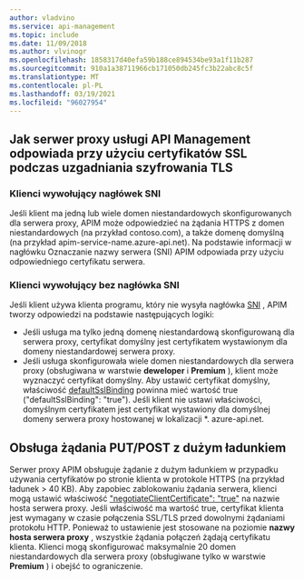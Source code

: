 ```yaml
---
author: vladvino
ms.service: api-management
ms.topic: include
ms.date: 11/09/2018
ms.author: vlvinogr
ms.openlocfilehash: 1858317d40efa59b188ce894534be93a1f11b287
ms.sourcegitcommit: 910a1a38711966cb171050db245fc3b22abc8c5f
ms.translationtype: MT
ms.contentlocale: pl-PL
ms.lasthandoff: 03/19/2021
ms.locfileid: "96027954"
---
```

## <a name="how-apim-proxy-server-responds-with-ssl-certificates-in-the-tls-handshake"></a>Jak serwer proxy usługi API Management odpowiada przy użyciu certyfikatów SSL podczas uzgadniania szyfrowania TLS

### <a name="clients-calling-with-sni-header"></a>Klienci wywołujący nagłówek SNI
Jeśli klient ma jedną lub wiele domen niestandardowych skonfigurowanych dla serwera proxy, APIM może odpowiedzieć na żądania HTTPS z domen niestandardowych (na przykład contoso.com), a także domenę domyślną (na przykład apim-service-name.azure-api.net). Na podstawie informacji w nagłówku Oznaczanie nazwy serwera (SNI) APIM odpowiada przy użyciu odpowiedniego certyfikatu serwera.

### <a name="clients-calling-without-sni-header"></a>Klienci wywołujący bez nagłówka SNI
Jeśli klient używa klienta programu, który nie wysyła nagłówka [SNI](https://tools.ietf.org/html/rfc6066#section-3) , APIM tworzy odpowiedzi na podstawie następujących logiki:

* Jeśli usługa ma tylko jedną domenę niestandardową skonfigurowaną dla serwera proxy, certyfikat domyślny jest certyfikatem wystawionym dla domeny niestandardowej serwera proxy.
* Jeśli usługa skonfigurowała wiele domen niestandardowych dla serwera proxy (obsługiwana w warstwie **deweloper** i **Premium** ), klient może wyznaczyć certyfikat domyślny. Aby ustawić certyfikat domyślny, właściwość [defaultSslBinding](/rest/api/apimanagement/2019-12-01/apimanagementservice/createorupdate#hostnameconfiguration) powinna mieć wartość true ("defaultSslBinding": "true"). Jeśli klient nie ustawi właściwości, domyślnym certyfikatem jest certyfikat wystawiony dla domyślnej domeny serwera proxy hostowanej w lokalizacji *. azure-api.net.

## <a name="support-for-putpost-request-with-large-payload"></a>Obsługa żądania PUT/POST z dużym ładunkiem

Serwer proxy APIM obsługuje żądanie z dużym ładunkiem w przypadku używania certyfikatów po stronie klienta w protokole HTTPS (na przykład ładunek > 40 KB). Aby zapobiec zablokowaniu żądania serwera, klienci mogą ustawić właściwość ["negotiateClientCertificate": "true"](/rest/api/apimanagement/2019-12-01/ApiManagementService/CreateOrUpdate#hostnameconfiguration) na nazwie hosta serwera proxy. Jeśli właściwość ma wartość true, certyfikat klienta jest wymagany w czasie połączenia SSL/TLS przed dowolnymi żądaniami protokołu HTTP. Ponieważ to ustawienie jest stosowane na poziomie **nazwy hosta serwera proxy** , wszystkie żądania połączeń żądają certyfikatu klienta. Klienci mogą skonfigurować maksymalnie 20 domen niestandardowych dla serwera proxy (obsługiwane tylko w warstwie **Premium** ) i obejść to ograniczenie.